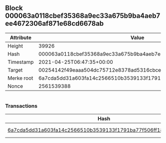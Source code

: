 ## Block 000063a0118cbef35368a9ec33a675b9ba4aeb7ee4672306af871e68cd6678ab

Attribute | Value
--- | ---
Height | 39926
Hash | 000063a0118cbef35368a9ec33a675b9ba4aeb7ee4672306af871e68cd6678ab
Timestamp | 2021-04-25T06:47:35+00:00
Target | 00254142f49eaaa504dc75712e8378ad5316cbcead634704b3734b6271167cc4
Merke root | 6a7cda5dd31a603fa14c2566510b3539133f1791ba77f506ff18966cdd27a47e
Nonce | 2561539388

```

```

### Transactions

Hash | Amount
--- | ---
[6a7cda5dd31a603fa14c2566510b3539133f1791ba77f506ff18966cdd27a47e](6a7cda5dd31a603fa14c2566510b3539133f1791ba77f506ff18966cdd27a47e.md) | 10.00000000 SKEPTI 

